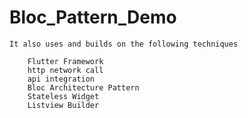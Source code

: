 # Bloc_Pattern_Demo

    It also uses and builds on the following techniques
        
        Flutter Framework
        http network call
        api integration
        Bloc Architecture Pattern
        Stateless Widget
        Listview Builder
